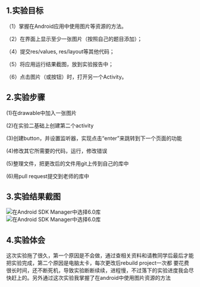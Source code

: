 ## 1.实验目标

（1）掌握在Android应用中使用图片等资源的方法。
  
（2）在界面上显示至少一张图片（按照自己的题目添加）；
    
（4）提交res/values, res/layout等其他代码；
  
（5）将应用运行结果截图，放到实验报告中；
  
（6）点击图片（或按钮）时，打开另一个Activity。
  
## 2.实验步骤
  
(1)在drawable中加入一张图片
  
(2)在实验二基础上创建第二个activity
  
(3)创建button，并设置监听器，实现点击“enter”来跳转到下一个页面的功能
  
(4)修改其它所需要的代码，运行，修改错误
  
(5)整理文件，把更改后的文件用git上传到自己的库中
  
(6)用pull request提交到老师的库中

## 3.实验结果截图
  
![在Android SDK Manager中选择6.0库](https://github.com/1614080902411/android-labs-2018/blob/master/soft1614080902411/Main2Activity.PNG "配置教育网下载代理")
![在Android SDK Manager中选择6.0库](https://github.com/1614080902411/android-labs-2018/blob/master/soft1614080902411/MainActivity.PNG "配置教育网下载代理")
  
## 4.实验体会
   这次实验拖了很久，第一个原因是不会做，通过查相关资料和请教同学后最后才能把实验完成，第二个原因是电脑太卡，每次更改后rebuild project一次都
要花费很长时间，还不断死机，导致实验断断续续，进程慢，不过落下的实验进度我会尽快赶上的。另外通过这次实验我掌握了在android中使用图片资源的方法
